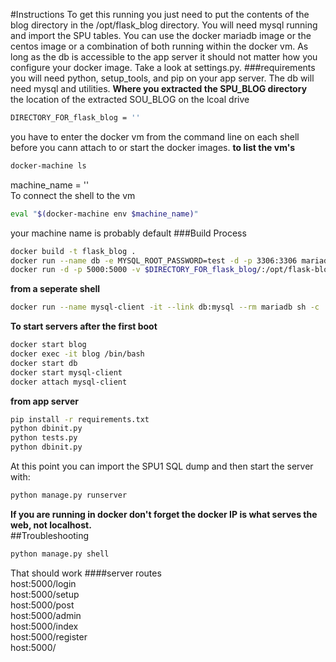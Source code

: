#Instructions
To get this running you just need to put the contents of the blog directory in the /opt/flask_blog directory.  You will need mysql running and import the SPU tables.  You can use the docker mariadb image or the centos image or a combination of both running within the docker vm.  As long as the db is accessible to the app server it should not matter how you configure your docker image.  Take a look at settings.py.
###requirements
you will need python, setup_tools, and pip on your app server.
The db will need mysql and utilities.
**Where you extracted the SPU_BLOG directory**  
the location of the extracted SOU_BLOG on the lcoal drive
```bash  
DIRECTORY_FOR_flask_blog = ''
```
you have to enter the docker vm from the command line on each shell before you cann attach to or start the docker images.
**to list the vm's**
```bash  
docker-machine ls
```
machine_name = ''  
To connect the shell to the vm  
```bash  
eval "$(docker-machine env $machine_name)"
```
your machine name is probably default 
###Build Process  
```bash  
docker build -t flask_blog .
docker run --name db -e MYSQL_ROOT_PASSWORD=test -d -p 3306:3306 mariadb
docker run -d -p 5000:5000 -v $DIRECTORY_FOR_flask_blog/:/opt/flask-blog --name blog --link db:mysql flask-intro-mysql
```  
**from a seperate shell**    
```bash  
docker run --name mysql-client -it --link db:mysql --rm mariadb sh -c 'exec mysql -uroot -ptest -hmysql'
```  
**To start servers after the first boot**
```bash  
docker start blog  
docker exec -it blog /bin/bash  
docker start db  
docker start mysql-client  
docker attach mysql-client  
```  
**from app server**
```bash  
pip install -r requirements.txt
python dbinit.py
python tests.py
python dbinit.py
```  
At this point you can import the SPU1 SQL dump  and then start the server with:  
```bash  
python manage.py runserver
```  
**If you are running in docker don't forget the docker IP is what serves the web, not localhost.**  
##Troubleshooting
```bash  
python manage.py shell
```  
That should work
####server routes  
host:5000/login  
host:5000/setup  
host:5000/post  
host:5000/admin  
host:5000/index  
host:5000/register  
host:5000/  
